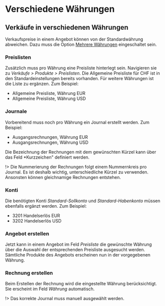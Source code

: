 # Verschiedene Währungen

## Verkäufe in verschiedenen Währungen
Verkaufspreise in einem Angebot können von der Standardwährung abweichen. Dazu muss die Option [Mehrere Währungen](Finanzen.md#Mehrere%20W%C3%A4hrungen) eingeschaltet sein.

### Preislisten
Zusätzlich muss pro Währung eine Preisliste hinterlegt sein. Navigieren sie zu *Verkäufe > Produkte > Preislisten*.
Die Allgemeine Preisliste für CHF ist in den Standardeinstellungen bereits vorhanden. Für weitere Währungen ist die Liste zu ergänzen. Zum Beispiel:
- Allgemeine Preisliste, Währung EUR
- Allgemeine Preisliste, Währung USD

### Journale
Vorbereitend muss noch pro Währung ein Journal erstellt werden. Zum Beispiel:
- Ausgangsrechnungen, Währung EUR
- Ausgangsrechnungen, Währung USD

Die Bezeichnung der Rechnungen mit dem gewünschten Kürzel kann über das Feld *Kurzzeichen" definiert werden.

!> Die Nummerierung der Rechnungen folgt einem Nummernkreis pro Journal. Es ist deshalb wichtig, unterschiedliche Kürzel zu verwenden. Ansonsten können gleichnamige Rechnungen entstehen.

### Konti
Die benötigten Konti *Standard-Sollkonto* und *Standard-Habenkonto* müssen ebenfalls ergänzt werden. Zum Beispiel:
- 3201 Handelserlös EUR
- 3202 Handelserlös USD

### Angebot erstellen
Jetzt kann in einem Angebot im Feld *Preisliste* die gewünschte Währung über die Auswahl der entsprechenden Preisliste ausgesucht werden. Sämtliche Produkte des Angebots erscheinen nun in der vorgegebenen Währung.

### Rechnung erstellen
Beim Erstellen der Rechnung wird die eingestellte Währung berücksichtigt. Sie erscheint im Feld *Währung* automatisch.

!> Das korrekte Journal muss manuell ausgewählt werden.

